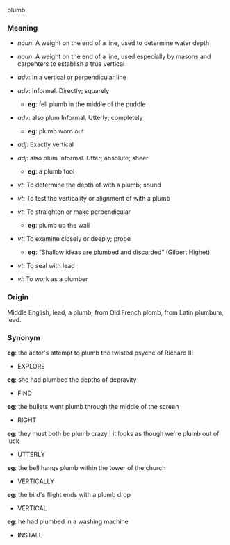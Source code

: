 plumb
### Meaning
+ _noun_: A weight on the end of a line, used to determine water depth
+ _noun_: A weight on the end of a line, used especially by masons and carpenters to establish a true vertical

+ _adv_: In a vertical or perpendicular line
+ _adv_: Informal. Directly; squarely
    + __eg__: fell plumb in the middle of the puddle
+ _adv_: also plum Informal. Utterly; completely
    + __eg__: plumb worn out

+ _adj_: Exactly vertical
+ _adj_: also plum Informal. Utter; absolute; sheer
    + __eg__: a plumb fool

+ _vt_: To determine the depth of with a plumb; sound
+ _vt_: To test the verticality or alignment of with a plumb
+ _vt_: To straighten or make perpendicular
    + __eg__: plumb up the wall
+ _vt_: To examine closely or deeply; probe
    + __eg__: “Shallow ideas are plumbed and discarded” (Gilbert Highet).
+ _vt_: To seal with lead
+ _vi_: To work as a plumber

### Origin

Middle English, lead, a plumb, from Old French plomb, from Latin plumbum, lead.

### Synonym

__eg__: the actor's attempt to plumb the twisted psyche of Richard III

+ EXPLORE

__eg__: she had plumbed the depths of depravity

+ FIND

__eg__: the bullets went plumb through the middle of the screen

+ RIGHT

__eg__: they must both be plumb crazy | it looks as though we're plumb out of luck

+ UTTERLY

__eg__: the bell hangs plumb within the tower of the church

+ VERTICALLY

__eg__: the bird's flight ends with a plumb drop

+ VERTICAL

__eg__: he had plumbed in a washing machine

+ INSTALL


